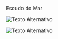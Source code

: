 Escudo do Mar

![Texto Alternativo](https://www.canva.com/design/DAGHSoVSWYI/69qK3e6NTKt578hOWBesDg/edit)



![Texto Alternativo](https://drive.google.com/drive/u/0/my-drive)
